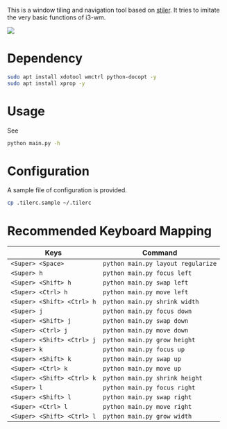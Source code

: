 This is a window tiling and navigation tool based on [stiler](//github.com/TheWanderer/stiler). It tries to imitate the very basic functions of i3-wm.

![](https://raw.githubusercontent.com/wiki/rbn42/stiler/show2.gif)

Dependency
=
```bash
sudo apt install xdotool wmctrl python-docopt -y
sudo apt install xprop -y
```

Usage
=

See
```bash
python main.py -h
```

Configuration
=
A sample file of configuration is provided.
```bash
cp .tilerc.sample ~/.tilerc
```

Recommended Keyboard Mapping
=

| Keys      | Command   |
| ------------- |-------------| 
|`<Super> <Space>`    |  `python main.py layout regularize` |
|`<Super> h`    |  `python main.py focus left` |
|`<Super> <Shift> h`    |  `python main.py swap left` |
|`<Super> <Ctrl> h`    |  `python main.py move left` |
|`<Super> <Shift> <Ctrl> h`    |  `python main.py shrink width` |
|`<Super> j`    |  `python main.py focus down` |
|`<Super> <Shift> j`    |  `python main.py swap down` |
|`<Super> <Ctrl> j`    |  `python main.py move down` |
|`<Super> <Shift> <Ctrl> j`    |  `python main.py grow height ` |
|`<Super> k`    |  `python main.py focus up` |
|`<Super> <Shift> k`    |  `python main.py swap up` |
|`<Super> <Ctrl> k`    |  `python main.py move up` |
|`<Super> <Shift> <Ctrl> k`    |  `python main.py shrink height ` |
|`<Super> l`    |  `python main.py focus right` |
|`<Super> <Shift> l`    |  `python main.py swap right` |
|`<Super> <Ctrl> l`    |  `python main.py move right` |
|`<Super> <Shift> <Ctrl> l`    |  `python main.py grow width ` |


